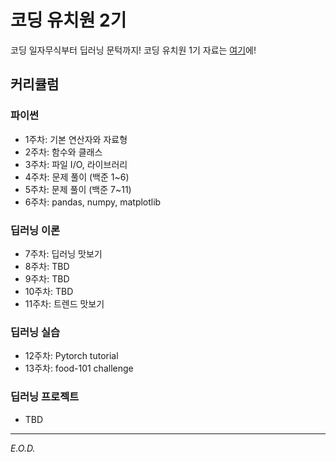# 코딩 유치원 2기

코딩 일자무식부터 딥러닝 문턱까지!
코딩 유치원 1기 자료는 [여기](https://github.com/jessekim-ck/coding-kindergarten)에!

## 커리큘럼
### 파이썬
- 1주차: 기본 연산자와 자료형
- 2주차: 함수와 클래스
- 3주차: 파일 I/O, 라이브러리
- 4주차: 문제 풀이 (백준 1~6)
- 5주차: 문제 풀이 (백준 7~11)
- 6주차: pandas, numpy, matplotlib

### 딥러닝 이론
- 7주차: 딥러닝 맛보기
- 8주차: TBD
- 9주차: TBD
- 10주차: TBD
- 11주차: 트렌드 맛보기

### 딥러닝 실습
- 12주차: Pytorch tutorial
- 13주차: food-101 challenge

### 딥러닝 프로젝트
- TBD

---
*E.O.D.*
